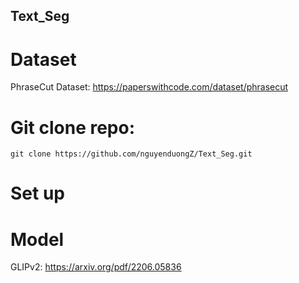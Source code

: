 ## Text_Seg
# Dataset
PhraseCut Dataset: https://paperswithcode.com/dataset/phrasecut
# Git clone repo:
```
git clone https://github.com/nguyenduongZ/Text_Seg.git
```
# Set up
# Model 
GLIPv2: https://arxiv.org/pdf/2206.05836
